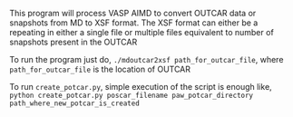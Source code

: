 This program will process VASP AIMD to convert OUTCAR data or snapshots from MD to XSF format.
The XSF format can either be a repeating in either a single file or multiple files equivalent to
number of snapshots present in the OUTCAR

To run the program just do, `./mdoutcar2xsf path_for_outcar_file`, where `path_for_outcar_file` is the location of OUTCAR

To run `create_potcar.py`, simple execution of the script is enough like, `python create_potcar.py poscar_filename paw_potcar_directory path_where_new_potcar_is_created`
